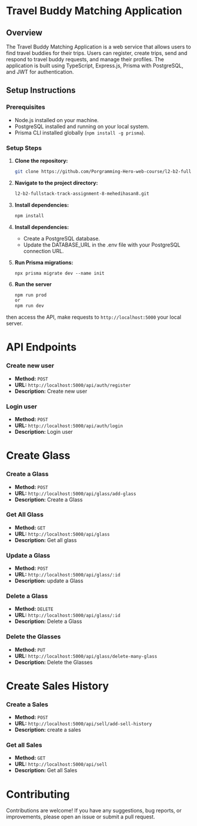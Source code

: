 # Travel Buddy Matching Application

## Overview

The Travel Buddy Matching Application is a web service that allows users to find travel buddies for their trips. Users can register, create trips, send and respond to travel buddy requests, and manage their profiles. The application is built using TypeScript, Express.js, Prisma with PostgreSQL, and JWT for authentication.

## Setup Instructions

### Prerequisites

- Node.js installed on your machine.
- PostgreSQL installed and running on your local system.
- Prisma CLI installed globally (`npm install -g prisma`).

### Setup Steps

1. **Clone the repository:**

   ```bash
   git clone https://github.com/Porgramming-Hero-web-course/l2-b2-fullstack-track-assignment-8-mehedihasan8.git
   ```

2. **Navigate to the project directory:**

   ```bash
   l2-b2-fullstack-track-assignment-8-mehedihasan8.git
   ```

3. **Install dependencies:**

   ```typescript
   npm install
   ```

4. **Install dependencies:**

   - Create a PostgreSQL database.
   - Update the DATABASE_URL in the .env file with your PostgreSQL connection URL.

5. **Run Prisma migrations:**

   ```base
   npx prisma migrate dev --name init
   ```

6. **Run the server**

   ```typescript
   npm run prod
   or
   npm run dev
   ```

then access the API, make requests to `http://localhost:5000` your local server.

# API Endpoints

### Create new user

- **Method:** `POST`
- **URL:** `http://localhost:5000/api/auth/register`
- **Description:** Create new user

### Login user

- **Method:** `POST`
- **URL:** `http://localhost:5000/api/auth/login`
- **Description:** Login user

# Create Glass

### Create a Glass

- **Method:** `POST`
- **URL:** `http://localhost:5000/api/glass/add-glass`
- **Description:** Create a Glass

### Get All Glass

- **Method:** `GET`
- **URL:** `http://localhost:5000/api/glass`
- **Description:** Get all glass

### Update a Glass

- **Method:** `POST`
- **URL:** `http://localhost:5000/api/glass/:id`
- **Description:** update a Glass

### Delete a Glass

- **Method:** `DELETE`
- **URL:** `http://localhost:5000/api/glass/:id`
- **Description:** Delete a Glass

### Delete the Glasses

- **Method:** `PUT`
- **URL:** `http://localhost:5000/api/glass/delete-many-glass`
- **Description:** Delete the Glasses

# Create Sales History

### Create a Sales

- **Method:** `POST`
- **URL:** `http://localhost:5000/api/sell/add-sell-history`
- **Description:** create a sales

### Get all Sales

- **Method:** `GET`
- **URL:** `http://localhost:5000/api/sell`
- **Description:** Get all Sales

# Contributing

Contributions are welcome! If you have any suggestions, bug reports, or improvements, please open an issue or submit a pull request.
